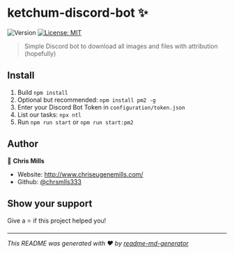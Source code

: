 # ketchum-discord-bot ✨
![Version](https://img.shields.io/badge/version-0.1.0-blue.svg?cacheSeconds=2592000)
[![License: MIT](https://img.shields.io/badge/License-MIT-yellow.svg)](#)

> Simple Discord bot to download all images and files with attribution (hopefully)

## Install

1. Build `npm install`
2. Optional but recommended: `npm install pm2 -g`
3. Enter your Discord Bot Token in `configuration/token.json`
4. List our tasks: `npx ntl`
5. Run `npm run start` or `npm run start:pm2`


## Author

👤 **Chris Mills**

* Website: http://www.chriseugenemills.com/
* Github: [@chrsmlls333](https://github.com/chrsmlls333)

## Show your support

Give a ⭐️ if this project helped you!


***
_This README was generated with ❤️ by [readme-md-generator](https://github.com/kefranabg/readme-md-generator)_